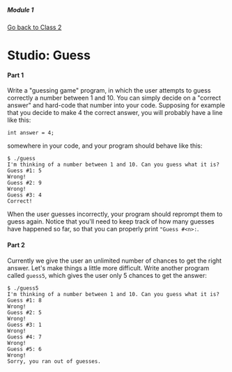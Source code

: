 ##### Module 1
[Go back to Class 2](../../class2)
# Studio: Guess

#### Part 1

Write a "guessing game" program, in which the user attempts to guess correctly a number between 1 and 10.
You can simply decide on a "correct answer" and hard-code that number into your code. 
Supposing for example that you decide to make 4 the correct answer, you will probably have a line like this:
```
int answer = 4;
```
somewhere in your code, and your program should behave like this:

```
$ ./guess
I'm thinking of a number between 1 and 10. Can you guess what it is?
Guess #1: 5
Wrong!
Guess #2: 9
Wrong!
Guess #3: 4
Correct!
```

When the user guesses incorrectly, your program should reprompt them to guess again. Notice that you'll need to keep track of how many guesses have happened so far, so that you can properly print `"Guess #<n>:`. 

#### Part 2

Currently we give the user an unlimited number of chances to get the right answer. Let's make things a little more difficult. Write another program called `guess5`, which gives the user only 5 chances to get the answer:
```
$ ./guess5
I'm thinking of a number between 1 and 10. Can you guess what it is?
Guess #1: 8
Wrong!
Guess #2: 5
Wrong!
Guess #3: 1
Wrong!
Guess #4: 7
Wrong!
Guess #5: 6
Wrong!
Sorry, you ran out of guesses.
```
